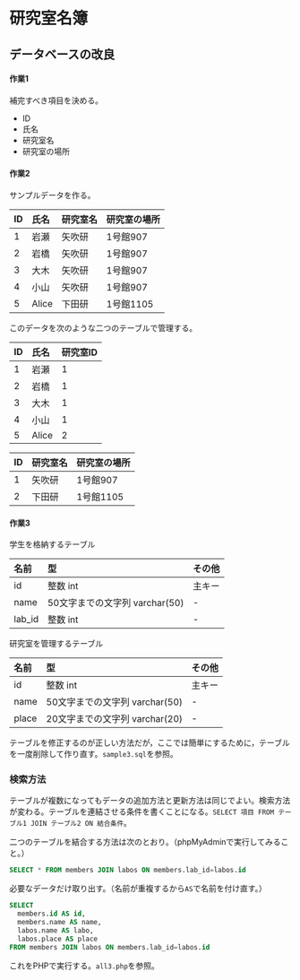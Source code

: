 # 研究室名簿

## データベースの改良

#### 作業1

補完すべき項目を決める。

- ID
- 氏名
- 研究室名
- 研究室の場所

#### 作業2

サンプルデータを作る。

|ID |氏名|研究室名|研究室の場所|
|:--|:---|:-------|:-----------|
|1  |岩瀬|矢吹研|1号館907|
|2  |岩橋|矢吹研|1号館907|
|3  |大木|矢吹研|1号館907|
|4  |小山|矢吹研|1号館907|
|5  |Alice|下田研|1号館1105|

このデータを次のような二つのテーブルで管理する。

|ID |氏名|研究室ID|
|:--|:---|:-------|
|1  |岩瀬|1|
|2  |岩橋|1|
|3  |大木|1|
|4  |小山|1|
|5  |Alice|2|

|ID |研究室名|研究室の場所|
|:--|:---|:-------|
|1  |矢吹研|1号館907|
|2  |下田研|1号館1105|

#### 作業3

学生を格納するテーブル

|名前|型|その他|
|:---|:----------|:-----|
|id  |整数 int|主キー|
|name|50文字までの文字列 varchar(50)|-|
|lab_id|整数 int|-|

研究室を管理するテーブル

|名前|型|その他|
|:---|:----------|:-----|
|id  |整数 int|主キー|
|name|50文字までの文字列 varchar(50)|-|
|place|20文字までの文字列 varchar(20)|-|

テーブルを修正するのが正しい方法だが，ここでは簡単にするために，テーブルを一度削除して作り直す。`sample3.sql`を参照。

### 検索方法

テーブルが複数になってもデータの追加方法と更新方法は同じでよい。検索方法が変わる。テーブルを連結させる条件を書くことになる。`SELECT 項目 FROM テーブル1 JOIN テーブル2 ON 結合条件`。

二つのテーブルを結合する方法は次のとおり。（phpMyAdminで実行してみること。）

```sql
SELECT * FROM members JOIN labos ON members.lab_id=labos.id
```

必要なデータだけ取り出す。（名前が重複するから`AS`で名前を付け直す。）

```sql
SELECT
  members.id AS id,
  members.name AS name,
  labos.name AS labo,
  labos.place AS place
FROM members JOIN labos ON members.lab_id=labos.id
```

これをPHPで実行する。`all3.php`を参照。
